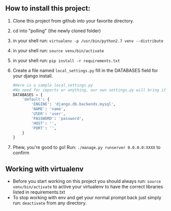 How to install this project:
----------------------------
1. Clone this project from github into your favorite directory.
2. cd into "polling" (the newly cloned folder)
3. in your shell run: ```virtualenv -p /usr/bin/python2.7 venv --distribute```
4. in your shell run: ```source venv/bin/activate```
5. in your shell run: ```pip install -r requirements.txt```
6. Create a file named ```local_settings.py``` fill in the DATABASES field for your django install.  

    ```python
    #Here is a sample local_settings.py
    #No need for imports or anything, our own settings.py will bring it all in for you.
    DATABASES = {
        'default': {
            'ENGINE': 'django.db.backends.mysql',
            'NAME': 'name',
            'USER': 'user',
            'PASSWORD': 'password',
            'HOST': '',
            'PORT': '',
        }
    }
    ```
7. Phew, you're good to go! Run: ```./manage.py runserver 0.0.0.0:XXXX``` to confirm

Working with virtualenv
------------------------
* Before you start working on this project you should always run: ```source venv/bin/activate``` to active your virtualenv to have the correct libraries listed in requirements.txt
* To stop working with env and get your normal prompt back just simply run: ```deactivate``` from any directory.

